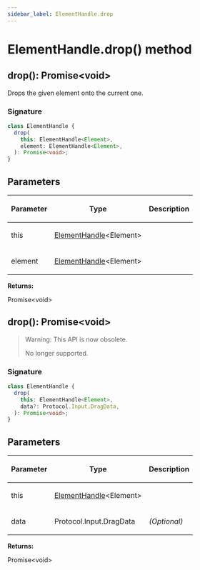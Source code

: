 ```yaml
---
sidebar_label: ElementHandle.drop
---
```


# ElementHandle.drop() method

<h2 id="drop">drop(): Promise&lt;void&gt;</h2>

Drops the given element onto the current one.

### Signature

```typescript
class ElementHandle {
  drop(
    this: ElementHandle<Element>,
    element: ElementHandle<Element>,
  ): Promise<void>;
}
```

## Parameters

<table><thead><tr><th>

Parameter

</th><th>

Type

</th><th>

Description

</th></tr></thead>
<tbody><tr><td>

this

</td><td>

[ElementHandle](./puppeteer.elementhandle.md)&lt;Element&gt;

</td><td>

</td></tr>
<tr><td>

element

</td><td>

[ElementHandle](./puppeteer.elementhandle.md)&lt;Element&gt;

</td><td>

</td></tr>
</tbody></table>

**Returns:**

Promise&lt;void&gt;

<h2 id="drop-1">drop(): Promise&lt;void&gt;</h2>

> Warning: This API is now obsolete.
>
> No longer supported.

### Signature

```typescript
class ElementHandle {
  drop(
    this: ElementHandle<Element>,
    data?: Protocol.Input.DragData,
  ): Promise<void>;
}
```

## Parameters

<table><thead><tr><th>

Parameter

</th><th>

Type

</th><th>

Description

</th></tr></thead>
<tbody><tr><td>

this

</td><td>

[ElementHandle](./puppeteer.elementhandle.md)&lt;Element&gt;

</td><td>

</td></tr>
<tr><td>

data

</td><td>

Protocol.Input.DragData

</td><td>

_(Optional)_

</td></tr>
</tbody></table>

**Returns:**

Promise&lt;void&gt;
